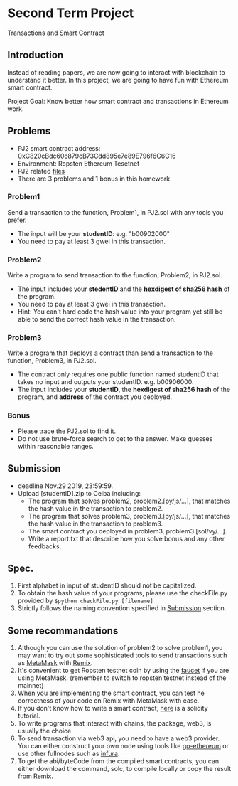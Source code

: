 # Second Term Project

Transactions and Smart Contract

## Introduction

Instead of reading papers, we are now going to interact with blockchain to understand it better. In this project, we are going to have fun with Ethereum smart contract.

Project Goal: Know better how smart contract and transactions in Ethereum work.

## Problems

* PJ2 smart contract address: 0xC820cBdc60c879cB73Cdd895e7e89E796f6C6C16
* Environment: Ropsten Ethereum Tesetnet
* PJ2 related [files](https://github.com/yenchihliao/BlockchainIntroduction)
* There are 3 problems and 1 bonus in this homework

### Problem1

Send a transaction to the function, Problem1, in PJ2.sol with any tools you prefer.

* The input will be your **studentID**: e.g. "b00902000"
* You need to pay at least 3 gwei in this transaction.

### Problem2

Write a program to send transaction to the function, Problem2, in PJ2.sol.

* The input includes your **stedentID** and the **hexdigest of sha256 hash** of the program.
* You need to pay at least 3 gwei in this transaction.
* Hint: You can't hard code the hash value into your program yet still be able to send the correct hash value in the transaction.

### Problem3

Write a program that deploys a contract than send a transaction to the function, Problem3, in PJ2.sol.

* The contract only requires one public function named studentID that takes no input and outputs your studentID. e.g. b00906000.
* The input includes your **studentID**, the **hexdigest of sha256 hash** of the program, and **address** of the contract you deployed.

### Bonus

* Please trace the PJ2.sol to find it.
* Do not use brute-force search to get to the answer. Make guesses within reasonable ranges.


## Submission

* deadline Nov.29 2019, 23:59:59.
* Upload [studentID].zip to Ceiba including:
	* The program that solves problem2, <span style="color=orange">problem2.[py/js/...]</span>, that matches the hash value in the transaction to problem2.
	* The program that solves problem3, <span style="color=orange">problem3.[py/js/...]</span>, that matches the hash value in the transaction to problem3.
	* The smart contract you deployed in problem3, <span style="color=orange">problem3.[sol/vy/...]</span>.
	* Write a report.txt that describe how you solve bonus and any other feedbacks.

## Spec.

1. First alphabet in input of studentID should <span style="color=red">not</span> be capitalized.
2. To obtain the hash value of your programs, please use the checkFile.py provided by `$python checkFile.py [filename]`
3. Strictly follows the naming convention specified in [Submission](#Submission) section.

## Some recommandations

1. Although you can use the solution of problem2 to solve problem1, you may want to try out some sophisticated tools to send transactions such as [MetaMask](https://metamask.io/) with [Remix](https://remix.ethereum.org/).
2. It's convenient to get Ropsten testnet coin by using the [faucet](https://faucet.metamask.io/) if you are using MetaMask. (remember to switch to ropsten testnet instead of the mainnet)
3. When you are implementing the smart contract, you can test he correctness of your code on Remix with MetaMask with ease.
4. If you don't know how to write a smart contract, [here](https://cryptozombies.io/) is a solidity tutorial.
5. To write programs that interact with chains, the package, web3, is usually the choice.
6. To send transaction via web3 api, you need to have a web3 provider. You can either construct your own node using tools like [go-ethereum](https://geth.ethereum.org/) or use other fullnodes such as [infura](https://infura.io/).
7. To get the abi/byteCode from the compiled smart contracts, you can either download the command, solc, to compile locally or copy the result from Remix.
